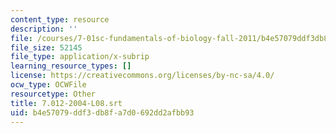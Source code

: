 ```yaml
---
content_type: resource
description: ''
file: /courses/7-01sc-fundamentals-of-biology-fall-2011/b4e57079ddf3db8fa7d0692dd2afbb93_7.012-2004-L08.srt
file_size: 52145
file_type: application/x-subrip
learning_resource_types: []
license: https://creativecommons.org/licenses/by-nc-sa/4.0/
ocw_type: OCWFile
resourcetype: Other
title: 7.012-2004-L08.srt
uid: b4e57079-ddf3-db8f-a7d0-692dd2afbb93
---
```

